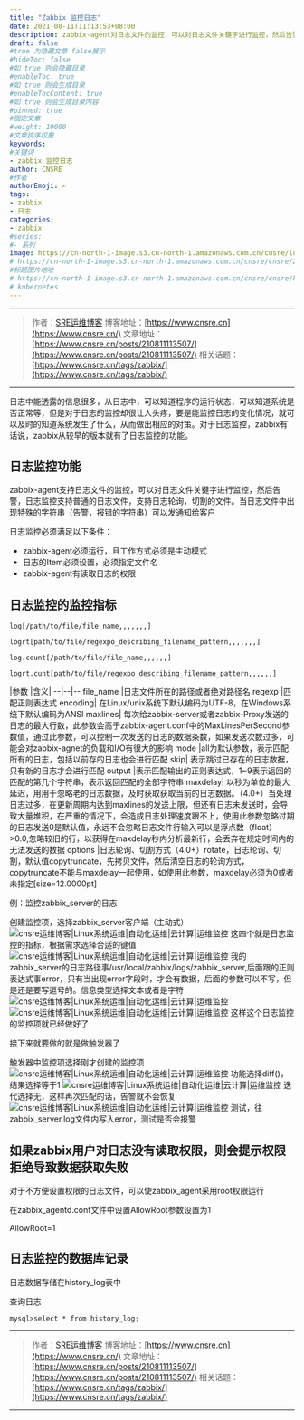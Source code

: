```yaml
---
title: "Zabbix 监控日志"
date: 2021-08-11T11:13:53+08:00
description: zabbix-agent对日志文件的监控，可以对日志文件关键字进行监控，然后告警
draft: false
#true 为隐藏文章 false展示
#hideToc: false
#如 true 则会隐藏目录
#enableToc: true
#如 true 则会生成目录
#enableTocContent: true
#如 true 则会生成目录内容
#pinned: true  
#固定文章
#weight: 10000
#文章排序权重
keywords:
#关键词
- zabbix 监控日志
author: CNSRE    
#作者
authorEmoji: ✍
tags:
- zabbix
- 日志
categories:
- zabbix
#series:
#- 系列
image: https://cn-north-1-image.s3.cn-north-1.amazonaws.com.cn/cnsre/logo/zabbix.png
# https://cn-north-1-image.s3.cn-north-1.amazonaws.com.cn/cnsre/cnsre/20210425134322.png
#标题图片地址
# https://cn-north-1-image.s3.cn-north-1.amazonaws.com.cn/cnsre/cnsre/kubernetes.png
# kubernetes
---
```


---
> 作者：[SRE运维博客](https://www.cnsre.cn/)
> 博客地址：[https://www.cnsre.cn](https://www.cnsre.cn/)
> 文章地址：[https://www.cnsre.cn/posts/210811113507/](https://www.cnsre.cn/posts/210811113507/)
> 相关话题：[https://www.cnsre.cn/tags/zabbix/](https://www.cnsre.cn/tags/zabbix/)
---


日志中能透露的信息很多，从日志中，可以知道程序的运行状态，可以知道系统是否正常等，但是对于日志的监控却很让人头疼，要是能监控日志的变化情况，就可以及时的知道系统发生了什么，从而做出相应的对策。对于日志监控，zabbix有话说，zabbix从较早的版本就有了日志监控的功能。
## 日志监控功能
zabbix-agent支持日志文件的监控，可以对日志文件关键字进行监控，然后告警，日志监控支持普通的日志文件，支持日志轮询，切割的文件。当日志文件中出现特殊的字符串（告警，报错的字符串）可以发通知给客户

日志监控必须满足以下条件：
- zabbix-agent必须运行，且工作方式必须是主动模式
- 日志的Item必须设置，必须指定文件名
- zabbix-agent有读取日志的权限

## 日志监控的监控指标
``` shell
log[/path/to/file/file_name,,,,,,,]

logrt[path/to/file/regexpo_describing_filename_pattern,,,,,,,]

log.count[/path/to/file/file_name,,,,,,]

logrt.cunt[path/to/file/regexpo_describing_filename_pattern,,,,,,]
```
|参数	|含义|
--|--|--
file_name	|日志文件所在的路径或者绝对路径名
regexp	|匹配正则表达式
encoding|	在Linux/unix系统下默认编码为UTF-8，在Windows系统下默认编码为ANSI
maxlines|	每次给zabbix-server或者zabbix-Proxy发送的日志的最大行数，此参数会高于zabbix-agent.conf中的MaxLinesPerSecond参数值，通过此参数，可以控制一次发送的日志的数据条数，如果发送次数过多，可能会对zabbix-agnet的负载和I/O有很大的影响
mode	|all为默认参数，表示匹配所有的日志，包括以前存的日志也会进行匹配
skip|	表示跳过已存在的日志数据，只有新的日志才会进行匹配
output	|表示匹配输出的正则表达式，1~9表示返回的匹配的第几个字符串，表示返回匹配的全部字符串
maxdelay|	以秒为单位的最大延迟，用用于忽略老的日志数据，及时获取获取当前的日志数据。（4.0+）当处理日志过多，在更新周期内达到maxlines的发送上限，但还有日志未发送时，会导致大量堆积，在严重的情况下，会造成日志处理速度跟不上，使用此参数忽略过期的日志发送0是默认值，永远不会忽略日志文件行输入可以是浮点数（float）>0.0,忽略较旧的行，以获得在maxdelay秒内分析最新行，会丢弃在规定时间内的无法发送的数据
options	|日志轮询、切割方式（4.0+）rotate，日志轮询、切割，默认值copytruncate，先拷贝文件，然后清空日志的轮询方式，copytruncate不能与maxdelay一起使用，如使用此参数，maxdelay必须为0或者未指定[size=12.0000pt]

例：监控zabbix_server的日志

创建监控项，选择zabbix_server客户端（主动式）
![cnsre运维博客|Linux系统运维|自动化运维|云计算|运维监控](https://cn-north-1-image.s3.cn-north-1.amazonaws.com.cn/cnsre/cnsre/20210811112417.png)
这四个就是日志监控的指标，根据需求选择合适的键值
![cnsre运维博客|Linux系统运维|自动化运维|云计算|运维监控](https://cn-north-1-image.s3.cn-north-1.amazonaws.com.cn/cnsre/cnsre/20210811112435.png)
我的zabbix_server的日志路径事/usr/local/zabbix/logs/zabbix_server,后面跟的正则表达式事error，只有当出现error字段时，才会有数据，后面的参数可以不写，但是还是要写逗号的。信息类型选择文本或者是字符
![cnsre运维博客|Linux系统运维|自动化运维|云计算|运维监控](https://cn-north-1-image.s3.cn-north-1.amazonaws.com.cn/cnsre/cnsre/20210811112453.png)
![cnsre运维博客|Linux系统运维|自动化运维|云计算|运维监控](https://cn-north-1-image.s3.cn-north-1.amazonaws.com.cn/cnsre/cnsre/20210811112513.png)
这样这个日志监控的监控项就已经做好了

接下来就要做的就是做触发器了

触发器中监控项选择刚才创建的监控项
![cnsre运维博客|Linux系统运维|自动化运维|云计算|运维监控](https://cn-north-1-image.s3.cn-north-1.amazonaws.com.cn/cnsre/cnsre/20210811112632.png)
功能选择diff()，结果选择等于1
![cnsre运维博客|Linux系统运维|自动化运维|云计算|运维监控](https://cn-north-1-image.s3.cn-north-1.amazonaws.com.cn/cnsre/cnsre/20210811112651.png)
迭代选择无，这样再次匹配的话，告警就不会恢复
![cnsre运维博客|Linux系统运维|自动化运维|云计算|运维监控](https://cn-north-1-image.s3.cn-north-1.amazonaws.com.cn/cnsre/cnsre/20210811112717.png)
测试，往zabbix_server.log文件内写入error，测试是否会报警
## 如果zabbix用户对日志没有读取权限，则会提示权限拒绝导致数据获取失败

对于不方便设置权限的日志文件，可以使zabbix_agent采用root权限运行

在zabbix_agentd.conf文件中设置AllowRoot参数设置为1

AllowRoot=1

## 日志监控的数据库记录

日志数据存储在history_log表中

查询日志
```
mysql>select * from history_log;
```

---
> 作者：[SRE运维博客](https://www.cnsre.cn/)
> 博客地址：[https://www.cnsre.cn](https://www.cnsre.cn/)
> 文章地址：[https://www.cnsre.cn/posts/210811113507/](https://www.cnsre.cn/posts/210811113507/)
> 相关话题：[https://www.cnsre.cn/tags/zabbix/](https://www.cnsre.cn/tags/zabbix/)
---
